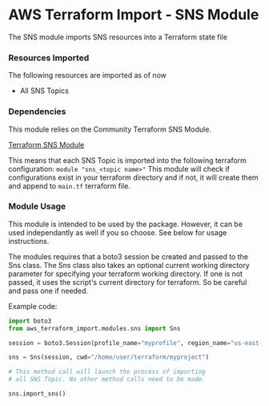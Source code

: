 # AWS Terraform Import - SNS Module

The SNS module imports SNS resources into a Terraform state file

### Resources Imported
The following resources are imported as of now

* All SNS Topics

### Dependencies
This module relies on the Community Terraform SNS  Module.

[Terraform SNS Module](https://github.com/terraform-community-modules/tf_aws_sns)

This means that each SNS Topic is imported into the following terraform configuration: `module "sns_<topic name>"`
This module will check if configurations exist in your terraform directory and if not,
it will create them and append to `main.tf` terraform file.

### Module Usage
This module is intended to be used by the package. However, it can be used independantly as well
if you so choose. See below for usage instructions.

The modules requires that a boto3 session be created and passed to the Sns class.
The Sns class also takes an optional current working directory parameter for
specifying your terraform working directory. If one is not passed, it uses the
script's current directory for terraform. So be careful and pass one if needed.

Example code:
```python
import boto3
from aws_terraform_import.modules.sns import Sns

session = boto3.Session(profile_name="myprofile", region_name="us-east-1")

sns = Sns(session, cwd="/home/user/terraform/myproject")

# This method call will launch the process of importing
# all SNS Topic. No other method calls need to be made.

sns.import_sns()
```

